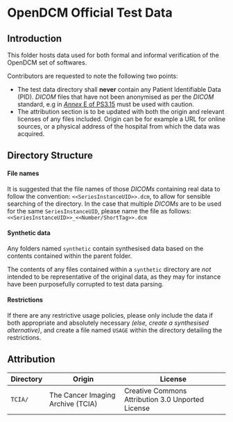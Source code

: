 
# OpenDCM Official Test Data

## Introduction
This folder hosts data used for both formal and informal verification of the OpenDCM set of softwares.

Contributors are requested to note the following two points:
- The test data directory shall **never** contain any Patient Identifiable Data (PID). _DICOM_ files that have not been anonymised as per the _DICOM_ standard, e.g in [_Annex_ E of PS3.15](http://dicom.nema.org/dicom/2013/output/chtml/part15/chapter_E.html) must be used with caution.
- The attribution section is to be updated with both the origin and relevant licenses of any files included. Origin can be for example a URL for online sources, or a physical address of the hospital from which the data was acquired.

## Directory Structure

#### File names
It is suggested that the file names of those _DICOMs_ containing real data to follow the convention: `<<SeriesInstanceUID>>.dcm`, to allow for sensible searching of the directory. In the case that multiple _DICOMs_ are to be used for the same `SeriesInstanceUID`, please name the file as follows: `<<SeriesInstanceUID>>_<<Number/ShortTag>>.dcm`

#### Synthetic data
Any folders named `synthetic` contain synthesised data based on the contents contained within the parent folder.

The contents of any files contained within a `synthetic` directory are _not_ intended to be representative of the original data, as they may for instance have been purposefully corrupted to test data parsing.
#### Restrictions
If there are any restrictive usage policies, please only include the data if both appropriate and absolutely necessary _(else, create a synthesised alternative)_, and create a file named `USAGE` within the directory detailing the restrictions.

## Attribution

|Directory|Origin|License|
|--|--|--|
|`TCIA/`|The Cancer Imaging Archive (TCIA)| Creative Commons Attribution 3.0 Unported License|

